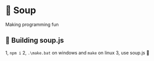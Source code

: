 # 🍲 Soup

Making programming fun

## 🔨 Building soup.js

1, `npm i`
2, `.\make.bat` on windows and `make` on linux
3, use soup.js 🍲

